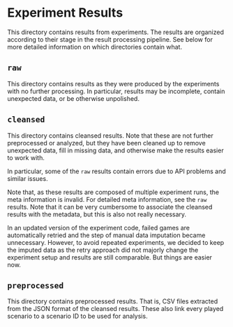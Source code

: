 # Experiment Results
This directory contains results from experiments. The results are organized
according to their stage in the result processing pipeline. See below for more
detailed information on which directories contain what.

## `raw`
This directory contains results as they were produced by the experiments with no
further processing. In particular, results may be incomplete, contain unexpected
data, or be otherwise unpolished.

## `cleansed`
This directory contains cleansed results. Note that these are not further
preprocessed or analyzed, but they have been cleaned up to remove unexpected
data, fill in missing data, and otherwise make the results easier to work with.

In particular, some of the `raw` results contain errors due to API problems and
similar issues.

Note that, as these results are composed of multiple experiment runs, the meta
information is invalid. For detailed meta information, see the `raw` results.
Note that it can be very cumbersome to associate the cleansed results with the
metadata, but this is also not really necessary.

In an updated version of the experiment code, failed games are automatically
retried and the step of manual data imputation became unnecessary. However, to
avoid repeated experiments, we decided to keep the imputed data as the retry
approach did not majorly change the experiment setup and results are still
comparable. But things are easier now.

## `preprocessed`
This directory contains preprocessed results. That is, CSV files extracted from
the JSON format of the cleansed results. These also link every played scenario
to a scenario ID to be used for analysis.
